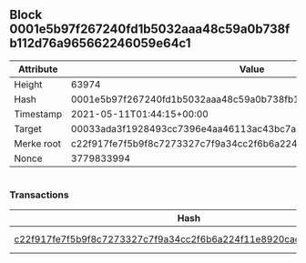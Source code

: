 ## Block 0001e5b97f267240fd1b5032aaa48c59a0b738fb112d76a965662246059e64c1

Attribute | Value
--- | ---
Height | 63974
Hash | 0001e5b97f267240fd1b5032aaa48c59a0b738fb112d76a965662246059e64c1
Timestamp | 2021-05-11T01:44:15+00:00
Target | 00033ada3f1928493cc7396e4aa46113ac43bc7ac52aab5d08e3934913716f64
Merke root | c22f917fe7f5b9f8c7273327c7f9a34cc2f6b6a224f11e8920cadecd41097914
Nonce | 3779833994

```

```

### Transactions

Hash | Amount
--- | ---
[c22f917fe7f5b9f8c7273327c7f9a34cc2f6b6a224f11e8920cadecd41097914](c22f917fe7f5b9f8c7273327c7f9a34cc2f6b6a224f11e8920cadecd41097914.md) | 10.00000000 SKEPTI 
